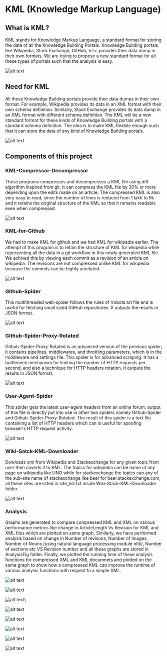 KML (Knowledge Markup Language)
===============================

What is KML?
------------
KML stands for Knowledge Markup Language, a standard format for storing the data of all the Knowledge Building Portals. Knowledge Building portals like Wikipedia, Stack Exchange, GitHub, e.t.c provides their data dump in their own formats. We are trying to propose a new standard format for all these types of portals such that the analysis is easy.


![alt text](https://github.com/csl-622/KML/blob/master/images/every.png)

Need for KML
------------
All these Knowledge Building portals provide their data dumps in their own format. For example, Wikipedia provides its data in an XML format with their own schema definition. Similarly, Stack Exchange provides its data dump in an XML format with different schema definition. The KML will be a new standard format for these kinds of Knowledge Building portals with a standard schema definition. The idea is to make KML flexible enough such that it can store the data of any kind of Knowledge Building portals.

![alt text](https://github.com/csl-622/KML/blob/master/images/knowledge.png)


Components of this project
--------------------------

### KML-Compressor-Decompressor
These programs compresses and decompresses a KML file using diff algorithm inspired from git. It can compress the KML file by 30% or more depending upon the edits made on an article. The compressed KML is also very easy to read, since the number of lines is reduced from 1 lakh to 9k and it retains the original structure of the KML so that it remains readable even when compressed.


![alt text](https://github.com/csl-622/KML/blob/master/images/diff.png)

### KML-for-Github
We had to make KML for github and we had KML for wikipedia earlier. The attempt of this program is to retain the structure of KML for wkipedia while representing all the data in a git workflow in this newly generated KML file. We achived this by viewing each commit as a revision of an article on wikipedia. The revisions are not compressed unlike KML for wikipedia because the commits can be highly unrelated.


![alt text](https://github.com/csl-622/KML/blob/master/images/github-logo.png)

### Github-Spider
This multithreaded web-spider follows the rules of /robots.txt file and is useful for fetching small sized GitHub repositories. It outputs the results in JSON format.


![alt text](https://github.com/csl-622/KML/blob/master/images/spider1.png)

### Github-Spider-Proxy-Rotated
Github-Spider-Proxy-Rotated is an advanced version of the previous spider; it contains pipelines, middlewares,
and throttling parameters, which is in the middleware and settings file. This spider is for advanced scraping.
It has a bottleneck mechanism for limiting the number of HTTP requests per second, and also a technique for
HTTP headers rotation. It outputs the results in JSON format.


![alt text](https://github.com/csl-622/KML/blob/master/images/proxy.jpg)

### User-Agent-Spider
This spider gets the latest user-agent headers from an online forum, output of this file is directly put into use in other two spiders namely Github-Spider and Github-Spider-Proxy-Rotated. The result of this spider is a text file containing a list of HTTP headers which can is useful for spoofing browser's  HTTP request activity.



![alt text](https://github.com/csl-622/KML/blob/master/images/useragent.png)

### Wiki-Satck-KML-Downloader
Dowloads xml from Wikipedia and Stackexchange for any given topic from user then coverts it to KML. The topics for wikipedia can be name of any page on wikipedia like UNO while for stackexchange the topics can any of the sub-site name of stackexchange like beer for beer.stackexchange.com, all these sites are listed in site_list.txt inside Wiki-Stack-KML-Downloader folder.


![alt text](https://github.com/csl-622/KML/blob/master/images/sByum.png)

### Analysis
Graphs are generated to compare compressed KML and XML on various performance metrics like change in ArticleLength Vs Revision for KML and XML files which are plotted on same graph. Similarly, we have performed analysis based on change in Number of revisons, Number of Images, Number of Nouns (using natural language processing module nltk), Number of sections etc VS Revision number and all these graphs are stored in AnalysisFig folder. 
Finally, we plotted the running time of these analysis functions for compressed XML and KML documnets and plotted on the same graph to show how a compressed KML can improve the runtime of various analysis functions with respect to a simple XML.


![alt text](https://github.com/csl-622/KML/blob/master/Analysis/AnalysisFigs/Number%20of%20Images%20vs%20Revision.png)

![alt text](https://github.com/csl-622/KML/blob/master/Analysis/AnalysisFigs/Article%20Length%20vs%20Revision.png)



![alt text](https://github.com/csl-622/KML/blob/master/Analysis/AnalysisFigs/Number%20of%20External%20Links%20vs%20Revision.png)\


![alt text](https://github.com/csl-622/KML/blob/master/Analysis/AnalysisFigs/Number%20of%20Proper%20Nouns%20vs%20Revision.png)



![alt text](https://github.com/csl-622/KML/blob/master/Analysis/AnalysisFigs/Number%20of%20Refrences%20vs%20Revision.png)

![alt text](https://github.com/csl-622/KML/blob/master/Analysis/AnalysisFigs/Number%20of%20Sections%20vs%20Revision.png)

![alt text](https://github.com/csl-622/KML/blob/master/Analysis/Time_Analysis.png)


![alt text](https://github.com/csl-622/KML/blob/master/images/end.jpg)

